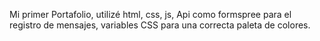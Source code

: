 Mi primer Portafolio, utilizé html, css, js, Api como formspree para el registro de mensajes, variables CSS para una correcta paleta de colores.

